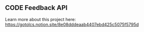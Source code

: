 ## CODE Feedback API

Learn more about this project here: https://gotolcs.notion.site/8e08dddeaab4407ebd425c5075f5795d